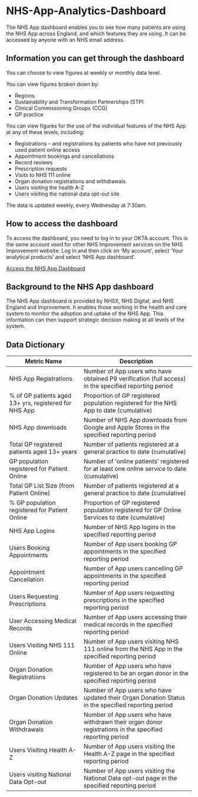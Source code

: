 # NHS-App-Analytics-Dashboard
The NHS App dashboard enables you to see how many patients are using the NHS App across England, and which features they are using. It can be accessed by anyone with an NHS email address.

## Information you can get through the dashboard
You can choose to view figures at weekly or monthly data level.

You can view figures broken down by:

- Regions
- Sustainability and Transformation Partnerships (STP)
- Clinical Commissioning Groups (CCG)
- GP practice

You can view figures for the use of the individual features of the NHS App at any of these levels,  including:

- Registrations – and registrations by patients who have not previously used patient online access
- Appointment bookings and cancellations
- Record reviews
- Prescription requests
- Visits to NHS 111 online
- Organ donation registrations and withdrawals
- Users visiting the health A-Z
- Users visiting the national data opt-out site

The data is updated weekly, every Wednesday at 7:30am.

## How to access the dashboard
To access the dashboard, you need to log in to your OKTA account. This is the same account used for other NHS Improvement services on the NHS Improvement website. Log in and then click on ‘My account’, select ‘Your analytical products’ and select ‘NHS App dashboard’.

[Access the NHS App Dashboard](https://tabanalytics.data.england.nhs.uk/#/views/NHSAppDashboard/Uptake)

## Background to the NHS App dashboard
The NHS App dashboard is provided by NHSX, NHS Digital, and NHS England and Improvement. It enables those working in the health and care system to monitor the adoption and uptake of the NHS App. This information can then support strategic decision making at all levels of the system.

## Data Dictionary
| Metric Name                                           | Description                                                                                              |
|-------------------------------------------------------|----------------------------------------------------------------------------------------------------------|
| NHS App Registrations                                 | Number of App users who have obtained P9 verification (full access) in the specified reporting period    |
| % of GP patients aged 13+ yrs, registered for NHS App | Proportion of GP registered population registered for the NHS App to date (cumulative)                   |
| NHS App downloads                                     | Number of NHS App downloads from Google and Apple Stores in the specified reporting period               |
| Total GP registered patients aged 13+ years           | Number of patients registered at a general practice to date (cumulative)                                 |
| GP population registered for Patient Online           | Number of 'online patients' registered for at least one online service to date (cumulative)              |
| Total GP List Size (from Patient Online)              | Number of patients registered at a general practice to date (cumulative)                                 |
| % GP population registered for Patient Online         | Proportion of GP registered population registered for GP Online Services to date (cumulative)            |
| NHS App Logins                                        | Number of NHS App logins in the specified reporting period                                               |
| Users Booking Appointments                            | Number of App users booking GP appointments in the specified reporting period                   |
| Appointment Cancellation                              | Number of App users cancelling GP appointments in the specified reporting period                       |
| Users Requesting Prescriptions                        | Number of App users requesting prescriptions in the specified reporting period                           |
| User Accessing Medical Records                        | Number of App users accessing their medical records in the specified reporting period                    |
| Users Visiting NHS 111 Online                         | Number of App users visiting NHS 111 online from the NHS App in the specified reporting period           |
| Organ Donation Registrations                          | Number of App users who have registered to be an organ donor in the specified reporting period           |
| Organ Donation Updates                                | Number of App users who have updated their Organ Donation Status in the specified reporting period       |
| Organ Donation Withdrawals                            | Number of App users who have withdrawn their organ donor registrations in the specified reporting period |
| Users Visiting Health A-Z                             | Number of App users visiting the Health A-Z page in the specified reporting period                       |
| Users visiting National Data Opt-out                  | Number of App users visiting the National Data opt-out page in the specified reporting period            |
